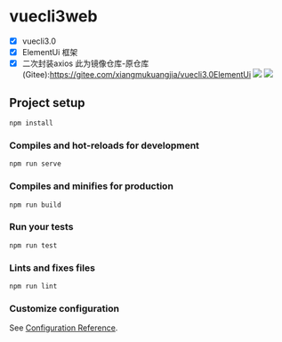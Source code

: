 # vuecli3web
- [x] vuecli3.0
- [x] ElementUi 框架 
- [x] 二次封装axios
 此为镜像仓库-原仓库(Gitee):https://gitee.com/xiangmukuangjia/vuecli3.0ElementUi
![](https://images.gitee.com/uploads/images/2019/0723/154037_813259a0_1430678.png)
![](https://images.gitee.com/uploads/images/2019/0723/154514_94373c4e_1430678.png)
## Project setup
```
npm install
```

### Compiles and hot-reloads for development
```
npm run serve
```

### Compiles and minifies for production
```
npm run build
```

### Run your tests
```
npm run test
```

### Lints and fixes files
```
npm run lint
```

### Customize configuration
See [Configuration Reference](https://cli.vuejs.org/config/).
